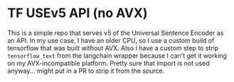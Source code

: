 # TF USEv5 API (no AVX)

This is a simple repo that serves v5 of the Universal Sentence Encoder as an API. In my use case, I have an older CPU, so I use a custom build of tensorflow that was built without AVX. Also I have a custom step to strip `tensorflow_text` from the langchain wrapper because I can't get it working on my AVX-incompatible platform. Pretty sure that import is not used anyway... might put in a PR to strip it from the source.